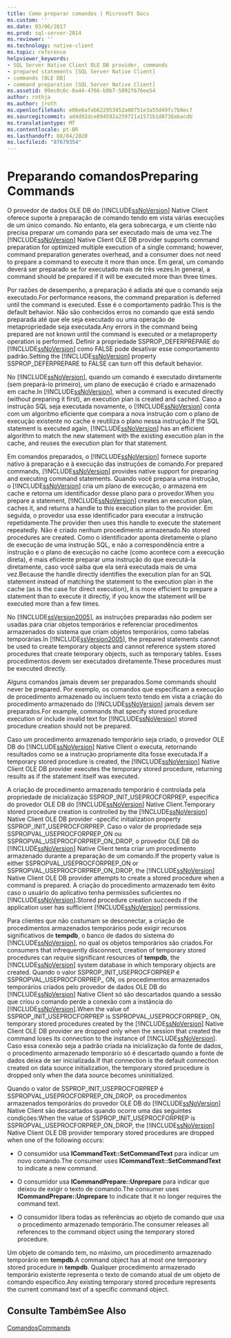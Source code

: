 ```yaml
---
title: Como preparar comandos | Microsoft Docs
ms.custom: ''
ms.date: 03/06/2017
ms.prod: sql-server-2014
ms.reviewer: ''
ms.technology: native-client
ms.topic: reference
helpviewer_keywords:
- SQL Server Native Client OLE DB provider, commands
- prepared statements [SQL Server Native Client]
- commands [OLE DB]
- command preparation [SQL Server Native Client]
ms.assetid: 09ec0c6c-0a44-4766-b9b7-5092f676ee54
author: rothja
ms.author: jroth
ms.openlocfilehash: e06e6afab622953452a00751e3a55d49fc7b8ec7
ms.sourcegitcommit: ad4d92dce894592a259721a1571b1d8736abacdb
ms.translationtype: MT
ms.contentlocale: pt-BR
ms.lasthandoff: 08/04/2020
ms.locfileid: "87679354"
---
```

# <a name="preparing-commands"></a><span data-ttu-id="62560-102">Preparando comandos</span><span class="sxs-lookup"><span data-stu-id="62560-102">Preparing Commands</span></span>
  <span data-ttu-id="62560-103">O provedor de dados OLE DB do [!INCLUDE[ssNoVersion](../../includes/ssnoversion-md.md)] Native Client oferece suporte à preparação de comando tendo em vista várias execuções de um único comando. No entanto, ela gera sobrecarga, e um cliente não precisa preparar um comando para ser executado mais de uma vez.</span><span class="sxs-lookup"><span data-stu-id="62560-103">The [!INCLUDE[ssNoVersion](../../includes/ssnoversion-md.md)] Native Client OLE DB provider supports command preparation for optimized multiple execution of a single command; however, command preparation generates overhead, and a consumer does not need to prepare a command to execute it more than once.</span></span> <span data-ttu-id="62560-104">Em geral, um comando deverá ser preparado se for executado mais de três vezes.</span><span class="sxs-lookup"><span data-stu-id="62560-104">In general, a command should be prepared if it will be executed more than three times.</span></span>  
  
 <span data-ttu-id="62560-105">Por razões de desempenho, a preparação é adiada até que o comando seja executado.</span><span class="sxs-lookup"><span data-stu-id="62560-105">For performance reasons, the command preparation is deferred until the command is executed.</span></span> <span data-ttu-id="62560-106">Esse é o comportamento padrão.</span><span class="sxs-lookup"><span data-stu-id="62560-106">This is the default behavior.</span></span> <span data-ttu-id="62560-107">Não são conhecidos erros no comando que está sendo preparada até que ele seja executado ou uma operação de metapropriedade seja executada.</span><span class="sxs-lookup"><span data-stu-id="62560-107">Any errors in the command being prepared are not known until the command is executed or a metaproperty operation is performed.</span></span> <span data-ttu-id="62560-108">Definir a propriedade SSPROP_DEFERPREPARE do [!INCLUDE[ssNoVersion](../../includes/ssnoversion-md.md)] como FALSE pode desativar esse comportamento padrão.</span><span class="sxs-lookup"><span data-stu-id="62560-108">Setting the [!INCLUDE[ssNoVersion](../../includes/ssnoversion-md.md)] property SSPROP_DEFERPREPARE to FALSE can turn off this default behavior.</span></span>  
  
 <span data-ttu-id="62560-109">No [!INCLUDE[ssNoVersion](../../includes/ssnoversion-md.md)], quando um comando é executado diretamente (sem prepará-lo primeiro), um plano de execução é criado e armazenado em cache.</span><span class="sxs-lookup"><span data-stu-id="62560-109">In [!INCLUDE[ssNoVersion](../../includes/ssnoversion-md.md)], when a command is executed directly (without preparing it first), an execution plan is created and cached.</span></span> <span data-ttu-id="62560-110">Caso a instrução SQL seja executada novamente, o [!INCLUDE[ssNoVersion](../../includes/ssnoversion-md.md)] conta com um algoritmo eficiente que compara a nova instrução com o plano de execução existente no cache e reutiliza o plano nessa instrução.</span><span class="sxs-lookup"><span data-stu-id="62560-110">If the SQL statement is executed again, [!INCLUDE[ssNoVersion](../../includes/ssnoversion-md.md)] has an efficient algorithm to match the new statement with the existing execution plan in the cache, and reuses the execution plan for that statement.</span></span>  
  
 <span data-ttu-id="62560-111">Em comandos preparados, o [!INCLUDE[ssNoVersion](../../includes/ssnoversion-md.md)] fornece suporte nativo à preparação e à execução das instruções de comando.</span><span class="sxs-lookup"><span data-stu-id="62560-111">For prepared commands, [!INCLUDE[ssNoVersion](../../includes/ssnoversion-md.md)] provides native support for preparing and executing command statements.</span></span> <span data-ttu-id="62560-112">Quando você prepara uma instrução, o [!INCLUDE[ssNoVersion](../../includes/ssnoversion-md.md)] cria um plano de execução, o armazena em cache e retorna um identificador desse plano para o provedor.</span><span class="sxs-lookup"><span data-stu-id="62560-112">When you prepare a statement, [!INCLUDE[ssNoVersion](../../includes/ssnoversion-md.md)] creates an execution plan, caches it, and returns a handle to this execution plan to the provider.</span></span> <span data-ttu-id="62560-113">Em seguida, o provedor usa esse identificador para executar a instrução repetidamente.</span><span class="sxs-lookup"><span data-stu-id="62560-113">The provider then uses this handle to execute the statement repeatedly.</span></span> <span data-ttu-id="62560-114">Não é criado nenhum procedimento armazenado.</span><span class="sxs-lookup"><span data-stu-id="62560-114">No stored procedures are created.</span></span> <span data-ttu-id="62560-115">Como o identificador aponta diretamente o plano de execução de uma instrução SQL, e não a correspondência entre a instrução e o plano de execução no cache (como acontece com a execução direta), é mais eficiente preparar uma instrução do que executá-la diretamente, caso você saiba que ela será executada mais de uma vez.</span><span class="sxs-lookup"><span data-stu-id="62560-115">Because the handle directly identifies the execution plan for an SQL statement instead of matching the statement to the execution plan in the cache (as is the case for direct execution), it is more efficient to prepare a statement than to execute it directly, if you know the statement will be executed more than a few times.</span></span>  
  
 <span data-ttu-id="62560-116">No [!INCLUDE[ssVersion2005](../../includes/ssversion2005-md.md)], as instruções preparadas não podem ser usadas para criar objetos temporários e referenciar procedimentos armazenados do sistema que criam objetos temporários, como tabelas temporárias.</span><span class="sxs-lookup"><span data-stu-id="62560-116">In [!INCLUDE[ssVersion2005](../../includes/ssversion2005-md.md)], the prepared statements cannot be used to create temporary objects and cannot reference system stored procedures that create temporary objects, such as temporary tables.</span></span> <span data-ttu-id="62560-117">Esses procedimentos devem ser executados diretamente.</span><span class="sxs-lookup"><span data-stu-id="62560-117">These procedures must be executed directly.</span></span>  
  
 <span data-ttu-id="62560-118">Alguns comandos jamais devem ser preparados.</span><span class="sxs-lookup"><span data-stu-id="62560-118">Some commands should never be prepared.</span></span> <span data-ttu-id="62560-119">Por exemplo, os comandos que especificam a execução de procedimento armazenado ou incluem texto tendo em vista a criação do procedimento armazenado do [!INCLUDE[ssNoVersion](../../includes/ssnoversion-md.md)] jamais devem ser preparados.</span><span class="sxs-lookup"><span data-stu-id="62560-119">For example, commands that specify stored procedure execution or include invalid text for [!INCLUDE[ssNoVersion](../../includes/ssnoversion-md.md)] stored procedure creation should not be prepared.</span></span>  
  
 <span data-ttu-id="62560-120">Caso um procedimento armazenado temporário seja criado, o provedor OLE DB do [!INCLUDE[ssNoVersion](../../includes/ssnoversion-md.md)] Native Client o executa, retornando resultados como se a instrução propriamente dita fosse executada.</span><span class="sxs-lookup"><span data-stu-id="62560-120">If a temporary stored procedure is created, the [!INCLUDE[ssNoVersion](../../includes/ssnoversion-md.md)] Native Client OLE DB provider executes the temporary stored procedure, returning results as if the statement itself was executed.</span></span>  
  
 <span data-ttu-id="62560-121">A criação de procedimento armazenado temporário é controlada pela propriedade de inicialização SSPROP_INIT_USEPROCFORPREP, específica do provedor OLE DB do [!INCLUDE[ssNoVersion](../../includes/ssnoversion-md.md)] Native Client.</span><span class="sxs-lookup"><span data-stu-id="62560-121">Temporary stored procedure creation is controlled by the [!INCLUDE[ssNoVersion](../../includes/ssnoversion-md.md)] Native Client OLE DB provider -specific initialization property SSPROP_INIT_USEPROCFORPREP.</span></span> <span data-ttu-id="62560-122">Caso o valor de propriedade seja SSPROPVAL_USEPROCFORPREP_ON ou SSPROPVAL_USEPROCFORPREP_ON_DROP, o provedor OLE DB do [!INCLUDE[ssNoVersion](../../includes/ssnoversion-md.md)] Native Client tenta criar um procedimento armazenado durante a preparação de um comando.</span><span class="sxs-lookup"><span data-stu-id="62560-122">If the property value is either SSPROPVAL_USEPROCFORPREP_ON or SSPROPVAL_USEPROCFORPREP_ON_DROP, the [!INCLUDE[ssNoVersion](../../includes/ssnoversion-md.md)] Native Client OLE DB provider attempts to create a stored procedure when a command is prepared.</span></span> <span data-ttu-id="62560-123">A criação do procedimento armazenado tem êxito caso o usuário do aplicativo tenha permissões suficientes no [!INCLUDE[ssNoVersion](../../includes/ssnoversion-md.md)].</span><span class="sxs-lookup"><span data-stu-id="62560-123">Stored procedure creation succeeds if the application user has sufficient [!INCLUDE[ssNoVersion](../../includes/ssnoversion-md.md)] permissions.</span></span>  
  
 <span data-ttu-id="62560-124">Para clientes que não costumam se desconectar, a criação de procedimentos armazenados temporários pode exigir recursos significativos de **tempdb**, o banco de dados do sistema do [!INCLUDE[ssNoVersion](../../includes/ssnoversion-md.md)], no qual os objetos temporários são criados.</span><span class="sxs-lookup"><span data-stu-id="62560-124">For consumers that infrequently disconnect, creation of temporary stored procedures can require significant resources of **tempdb**, the [!INCLUDE[ssNoVersion](../../includes/ssnoversion-md.md)] system database in which temporary objects are created.</span></span> <span data-ttu-id="62560-125">Quando o valor SSPROP_INIT_USEPROCFORPREP é SSPROPVAL_USEPROCFORPREP_ ON, os procedimentos armazenados temporários criados pelo provedor de dados OLE DB do [!INCLUDE[ssNoVersion](../../includes/ssnoversion-md.md)] Native Client só são descartados quando a sessão que criou o comando perde a conexão com a instância do [!INCLUDE[ssNoVersion](../../includes/ssnoversion-md.md)].</span><span class="sxs-lookup"><span data-stu-id="62560-125">When the value of SSPROP_INIT_USEPROCFORPREP is SSPROPVAL_USEPROCFORPREP_ ON, temporary stored procedures created by the [!INCLUDE[ssNoVersion](../../includes/ssnoversion-md.md)] Native Client OLE DB provider are dropped only when the session that created the command loses its connection to the instance of [!INCLUDE[ssNoVersion](../../includes/ssnoversion-md.md)].</span></span> <span data-ttu-id="62560-126">Caso essa conexão seja a padrão criada na inicialização da fonte de dados, o procedimento armazenado temporário só é descartado quando a fonte de dados deixa de ser inicializada.</span><span class="sxs-lookup"><span data-stu-id="62560-126">If that connection is the default connection created on data source initialization, the temporary stored procedure is dropped only when the data source becomes uninitialized.</span></span>  
  
 <span data-ttu-id="62560-127">Quando o valor de SSPROP_INIT_USEPROCFORPREP é SSPROPVAL_USEPROCFORPREP_ON_DROP, os procedimentos armazenados temporários do provedor OLE DB do [!INCLUDE[ssNoVersion](../../includes/ssnoversion-md.md)] Native Client são descartados quando ocorre uma das seguintes condições:</span><span class="sxs-lookup"><span data-stu-id="62560-127">When the value of SSPROP_INIT_USEPROCFORPREP is SSPROPVAL_USEPROCFORPREP_ON_DROP, the [!INCLUDE[ssNoVersion](../../includes/ssnoversion-md.md)] Native Client OLE DB provider temporary stored procedures are dropped when one of the following occurs:</span></span>  
  
-   <span data-ttu-id="62560-128">O consumidor usa **ICommandText::SetCommandText** para indicar um novo comando.</span><span class="sxs-lookup"><span data-stu-id="62560-128">The consumer uses **ICommandText::SetCommandText** to indicate a new command.</span></span>  
  
-   <span data-ttu-id="62560-129">O consumidor usa **ICommandPrepare::Unprepare** para indicar que deixou de exigir o texto de comando.</span><span class="sxs-lookup"><span data-stu-id="62560-129">The consumer uses **ICommandPrepare::Unprepare** to indicate that it no longer requires the command text.</span></span>  
  
-   <span data-ttu-id="62560-130">O consumidor libera todas as referências ao objeto de comando que usa o procedimento armazenado temporário.</span><span class="sxs-lookup"><span data-stu-id="62560-130">The consumer releases all references to the command object using the temporary stored procedure.</span></span>  
  
 <span data-ttu-id="62560-131">Um objeto de comando tem, no máximo, um procedimento armazenado temporário em **tempdb**.</span><span class="sxs-lookup"><span data-stu-id="62560-131">A command object has at most one temporary stored procedure in **tempdb**.</span></span> <span data-ttu-id="62560-132">Qualquer procedimento armazenado temporário existente representa o texto de comando atual de um objeto de comando específico.</span><span class="sxs-lookup"><span data-stu-id="62560-132">Any existing temporary stored procedure represents the current command text of a specific command object.</span></span>  
  
## <a name="see-also"></a><span data-ttu-id="62560-133">Consulte Também</span><span class="sxs-lookup"><span data-stu-id="62560-133">See Also</span></span>  
 [<span data-ttu-id="62560-134">Comandos</span><span class="sxs-lookup"><span data-stu-id="62560-134">Commands</span></span>](commands.md)  
  
  
